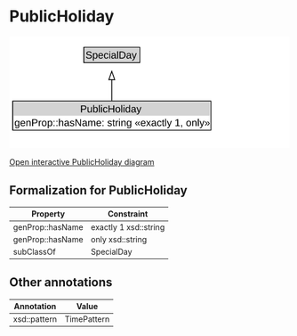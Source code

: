 # PublicHoliday

![PublicHoliday Diagram](../diagrams/PublicHoliday.svg)

<a href="../../diagrams/PublicHoliday.svg">Open interactive PublicHoliday diagram</a>

## Formalization for PublicHoliday

| Property | Constraint |
|----------|------------|
| genProp::hasName | exactly 1 xsd::string |
| genProp::hasName | only xsd::string |
| subClassOf | SpecialDay |

## Other annotations

| Annotation | Value |
|------------|-------|
| xsd::pattern | TimePattern |

